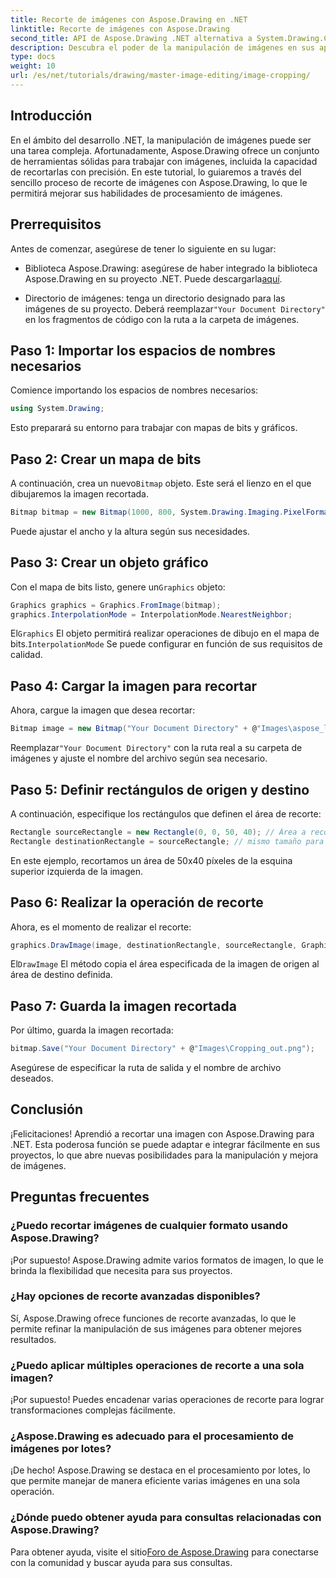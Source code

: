 ```yaml
---
title: Recorte de imágenes con Aspose.Drawing en .NET
linktitle: Recorte de imágenes con Aspose.Drawing
second_title: API de Aspose.Drawing .NET alternativa a System.Drawing.Common
description: Descubra el poder de la manipulación de imágenes en sus aplicaciones .NET con nuestra guía paso a paso para recortar imágenes con Aspose.Drawing. Este tutorial cubre todo lo que necesita saber, desde la creación de un mapa de bits hasta el guardado de la imagen recortada final.
type: docs
weight: 10
url: /es/net/tutorials/drawing/master-image-editing/image-cropping/
---
```

## Introducción

En el ámbito del desarrollo .NET, la manipulación de imágenes puede ser una tarea compleja. Afortunadamente, Aspose.Drawing ofrece un conjunto de herramientas sólidas para trabajar con imágenes, incluida la capacidad de recortarlas con precisión. En este tutorial, lo guiaremos a través del sencillo proceso de recorte de imágenes con Aspose.Drawing, lo que le permitirá mejorar sus habilidades de procesamiento de imágenes.

## Prerrequisitos

Antes de comenzar, asegúrese de tener lo siguiente en su lugar:

-  Biblioteca Aspose.Drawing: asegúrese de haber integrado la biblioteca Aspose.Drawing en su proyecto .NET. Puede descargarla[aquí](https://releases.aspose.com/drawing/net/).
  
-  Directorio de imágenes: tenga un directorio designado para las imágenes de su proyecto. Deberá reemplazar`"Your Document Directory"` en los fragmentos de código con la ruta a la carpeta de imágenes.

## Paso 1: Importar los espacios de nombres necesarios

Comience importando los espacios de nombres necesarios:

```csharp
using System.Drawing;
```

Esto preparará su entorno para trabajar con mapas de bits y gráficos.

## Paso 2: Crear un mapa de bits

 A continuación, crea un nuevo`Bitmap` objeto. Este será el lienzo en el que dibujaremos la imagen recortada.

```csharp
Bitmap bitmap = new Bitmap(1000, 800, System.Drawing.Imaging.PixelFormat.Format32bppPArgb);
```

Puede ajustar el ancho y la altura según sus necesidades.

## Paso 3: Crear un objeto gráfico

 Con el mapa de bits listo, genere un`Graphics` objeto:

```csharp
Graphics graphics = Graphics.FromImage(bitmap);
graphics.InterpolationMode = InterpolationMode.NearestNeighbor;
```

 El`Graphics` El objeto permitirá realizar operaciones de dibujo en el mapa de bits.`InterpolationMode` Se puede configurar en función de sus requisitos de calidad.

## Paso 4: Cargar la imagen para recortar

Ahora, cargue la imagen que desea recortar:

```csharp
Bitmap image = new Bitmap("Your Document Directory" + @"Images\aspose_logo.png");
```

 Reemplazar`"Your Document Directory"` con la ruta real a su carpeta de imágenes y ajuste el nombre del archivo según sea necesario.

## Paso 5: Definir rectángulos de origen y destino

A continuación, especifique los rectángulos que definen el área de recorte:

```csharp
Rectangle sourceRectangle = new Rectangle(0, 0, 50, 40); // Área a recortar
Rectangle destinationRectangle = sourceRectangle; // mismo tamaño para el destino
```

En este ejemplo, recortamos un área de 50x40 píxeles de la esquina superior izquierda de la imagen.

## Paso 6: Realizar la operación de recorte

Ahora, es el momento de realizar el recorte:

```csharp
graphics.DrawImage(image, destinationRectangle, sourceRectangle, GraphicsUnit.Pixel);
```

 El`DrawImage` El método copia el área especificada de la imagen de origen al área de destino definida.

## Paso 7: Guarda la imagen recortada

Por último, guarda la imagen recortada:

```csharp
bitmap.Save("Your Document Directory" + @"Images\Cropping_out.png");
```

Asegúrese de especificar la ruta de salida y el nombre de archivo deseados.

## Conclusión

¡Felicitaciones! Aprendió a recortar una imagen con Aspose.Drawing para .NET. Esta poderosa función se puede adaptar e integrar fácilmente en sus proyectos, lo que abre nuevas posibilidades para la manipulación y mejora de imágenes.

## Preguntas frecuentes

### ¿Puedo recortar imágenes de cualquier formato usando Aspose.Drawing?

¡Por supuesto! Aspose.Drawing admite varios formatos de imagen, lo que le brinda la flexibilidad que necesita para sus proyectos.

### ¿Hay opciones de recorte avanzadas disponibles?

Sí, Aspose.Drawing ofrece funciones de recorte avanzadas, lo que le permite refinar la manipulación de sus imágenes para obtener mejores resultados.

### ¿Puedo aplicar múltiples operaciones de recorte a una sola imagen?

¡Por supuesto! Puedes encadenar varias operaciones de recorte para lograr transformaciones complejas fácilmente.

### ¿Aspose.Drawing es adecuado para el procesamiento de imágenes por lotes?

¡De hecho! Aspose.Drawing se destaca en el procesamiento por lotes, lo que permite manejar de manera eficiente varias imágenes en una sola operación.

### ¿Dónde puedo obtener ayuda para consultas relacionadas con Aspose.Drawing?

 Para obtener ayuda, visite el sitio[Foro de Aspose.Drawing](https://forum.aspose.com/c/diagram/17) para conectarse con la comunidad y buscar ayuda para sus consultas.